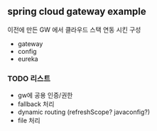 ## spring cloud gateway example

이전에 만든 GW 에서 클라우드 스택 연동 시킨 구성

- gateway
- config
- eureka

### TODO 리스트

- gw에 공용 인증/권한
- fallback 처리
- dynamic routing (refreshScope? javaconfig?)
- file 처리